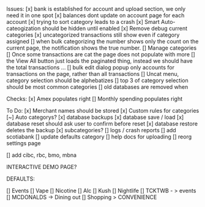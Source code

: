 Issues:
[x] bank is established for account and upload section, we only need it in one spot
[x] balances dont update on account page for each account
[x] trying to sort category leads to a crash
[x] Smart Auto-cateogization should be hidden until enabled
[x] Remove debug current categories
[x] uncategorized transactions still show even if category assigned
[] when bulk categorizing the number shows only the count on the current page, the notification shows the true number.
[] Manage categories 
[] Once some transactions are cat the page does not populate with more
[] the View All button just loads the paginated thing, instead we should have the total transactions ...
[] bulk edit dialog popup only accounts for transactions on the page, rather than all transactions
[] Uncat menu, category selection should be alphebatizes
[] top 3 of category selection should be most common categories
[] old databases are removed when 

Checks:
[x] Amex populates right
[] Monthly spending populates right


To Do:
[x] Merchant names should be stored 
[x] Custom rules for categories
[~] Auto categorys?
[x] database backups 
[x] database save / load
[x] database reset should ask user to confirm before reset
[x] database restore deletes the backup
[x] subcategories?
[] logs / crash reports
[] add scotiabank
[] update defaults category
[] help docs for uploading
[] reorg settings page


[] add cibc, rbc, bmo, mbna

INTERACTIVE DEMO PAGE? 

DEFAULTS:

[] Events
[] Vape
[] Nicotine
[] Alc
[] Kush
[] Nightlife
[] TCKTWB - > events
[] MCDONALDS -> Dining out
[] Shopping > CONVENIENCE
